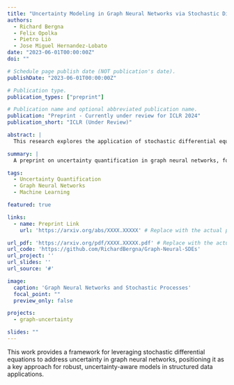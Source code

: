 ```yaml
---
title: "Uncertainty Modeling in Graph Neural Networks via Stochastic Differential Equations"
authors:
  - Richard Bergna
  - Felix Opolka
  - Pietro Liò
  - Jose Miguel Hernandez-Lobato
date: "2023-06-01T00:00:00Z"
doi: ""

# Schedule page publish date (NOT publication's date).
publishDate: "2023-06-01T00:00:00Z"

# Publication type.
publication_types: ["preprint"]

# Publication name and optional abbreviated publication name.
publication: "Preprint - Currently under review for ICLR 2024"
publication_short: "ICLR (Under Review)"

abstract: |
  This research explores the application of stochastic differential equations to uncertainty modeling in graph neural networks (GNNs). The proposed approach enhances the expressiveness of GNNs by incorporating continuous stochastic processes in the representation learning process, which improves the network's ability to handle uncertainty in graph-structured data.

summary: |
  A preprint on uncertainty quantification in graph neural networks, focusing on incorporating stochastic processes.

tags:
  - Uncertainty Quantification
  - Graph Neural Networks
  - Machine Learning

featured: true

links:
  - name: Preprint Link
    url: 'https://arxiv.org/abs/XXXX.XXXXX' # Replace with the actual preprint link

url_pdf: 'https://arxiv.org/pdf/XXXX.XXXXX.pdf' # Replace with the actual PDF link
url_code: 'https://github.com/RichardBergna/Graph-Neural-SDEs'
url_project: ''
url_slides: ''
url_source: '#'

image:
  caption: 'Graph Neural Networks and Stochastic Processes'
  focal_point: ""
  preview_only: false

projects:
  - graph-uncertainty

slides: ""
---
```


This work provides a framework for leveraging stochastic differential equations to address uncertainty in graph neural networks, positioning it as a key approach for robust, uncertainty-aware models in structured data applications.
